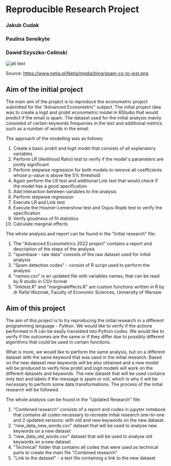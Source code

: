 # Reproducible Research Project

### Jakub Cudak
### Paulina Sereikyte
### Dawid Szyszko-Celinski

![alt text](https://www.netia.pl/Netia/media/blog/spam-co-to-jest.png)

Source: https://www.netia.pl/Netia/media/blog/spam-co-to-jest.png

## Aim of the initial project

The main aim of the project is to reproduce the econometric project submitted for the "Advanced Econometric" subject. The initial project idea was to create a logit and probit econometric model in RStudio that would predict if the email is spam. The dataset used for the initial analysis mainly consisted of certain keywords frequenies in the text and additional metrics such as a number of words in the email.

The approach of the modelling was as follows:
1) Create a basic probit and logit model that consists of all explanatory variables
2) Perform LR (likelihood Ratio) test to verify if the model`s parameters are jointly significant
3) Perform stepwise regression for both models to remove all coefficients whose p-value is above the 5% threshold
4) Again perform the LR test and additional Link test that would check if the model has a good specification
5) Add interaction between variables to the analysis
6) Perform stepwise regression
7) Execute LR and Link test
8) Execute the Hosmer-Lemershow test and Osjus-Rojek test to verify the specification
9) Verify goodness of fit statistics
10) Calculate marginal effects

The whole analysis and report can be found in the "Initial research" file:
1) The "Advanced Econometrics 2022 project" contains a report and description of the steps of the analysis
2) "spambase - raw data" consists of the raw dataset used for initial analysis
3) "Spam detection codes" - consist of R script used to perform the analysis
4) "names.csv" is an updated file with variables names, that can be read by R studio in CSV format
5) "linktest.R" and "marginaleffects.R" are custom functions written in R by dr Rafal Wozniak, Faculty of Economic Sciences, University of Warsaw

## Aim of this project

The aim of this project is to try reproducing the initial research in a different programming language - Python. We would like to verify if the actions performed in R can be easily translated into Python codes. We would like to verify if the outcomes are the same or if they differ due to possibly different algorithms that could be used in certain functions.

What is more, we would like to perform the same analysis, but on a different dataset with the same keyword that was used in the initial research. Based on the new dataset new keywords will be also obtained and a new model will be produced to verify how probit and logit models will work on the different datasets and keywords. The new dataset that will be used contains only text and labels if the message is spam or not, which is why it will be necessary to perform some data transformations. The process of the initial research will be followed.

The whole analysis can be found in the "Updated Research" file:
1) "Combined research" consists of a report and codes in jupyter notebook that contains all codes necessary to recreate initial research one-to-one and 2 updated versions: with old and new keywords on the new dataset.
2) "new_data_new_words.csv" dataset that will be used to analyse new keywords on a new dataset
3) "new_data_old_words.csv" dataset that will be used to analyse old keywords on a new dataset
4) "Technical" folder that contains all codes that were used as technical parts to create the main file "Combined research"
5) "Link to the dataset" - a text file containing a link to the new dataset
